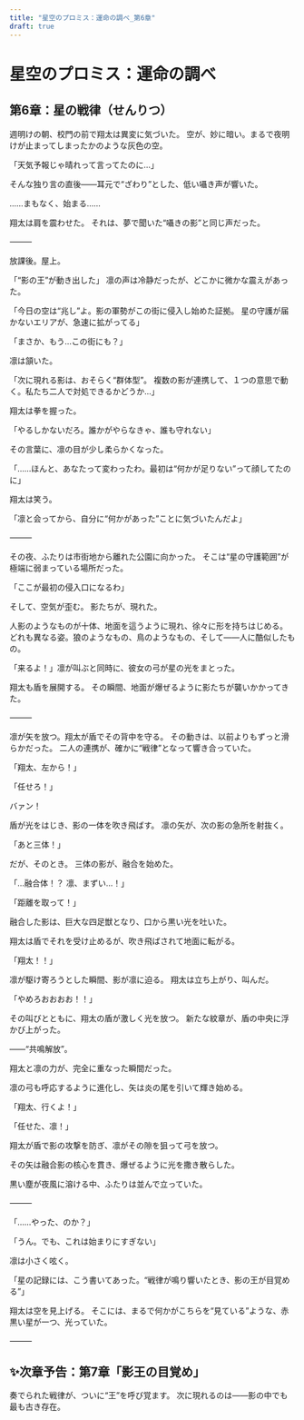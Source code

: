 ```yaml
---
title: "星空のプロミス：運命の調べ_第6章"
draft: true
---
```


# 星空のプロミス：運命の調べ

## 第6章：星の戦律（せんりつ）

週明けの朝、校門の前で翔太は異変に気づいた。 空が、妙に暗い。まるで夜明けが止まってしまったかのような灰色の空。

「天気予報じゃ晴れって言ってたのに…」

そんな独り言の直後――耳元で“ざわり”とした、低い囁き声が響いた。

……まもなく、始まる……

翔太は肩を震わせた。 それは、夢で聞いた“囁きの影”と同じ声だった。

⸻

放課後。屋上。

「“影の王”が動き出した」 凛の声は冷静だったが、どこかに微かな震えがあった。

「今日の空は“兆し”よ。影の軍勢がこの街に侵入し始めた証拠。 星の守護が届かないエリアが、急速に拡がってる」

「まさか、もう…この街にも？」

凛は頷いた。

「次に現れる影は、おそらく“群体型”。 複数の影が連携して、１つの意思で動く。私たち二人で対処できるかどうか…」

翔太は拳を握った。

「やるしかないだろ。誰かがやらなきゃ、誰も守れない」

その言葉に、凛の目が少し柔らかくなった。

「……ほんと、あなたって変わったわ。最初は“何かが足りない”って顔してたのに」

翔太は笑う。

「凛と会ってから、自分に“何かがあった”ことに気づいたんだよ」

⸻

その夜、ふたりは市街地から離れた公園に向かった。 そこは“星の守護範囲”が極端に弱まっている場所だった。

「ここが最初の侵入口になるわ」

そして、空気が歪む。 影たちが、現れた。

人影のようなものが十体、地面を這うように現れ、徐々に形を持ちはじめる。 どれも異なる姿。狼のようなもの、鳥のようなもの、そして――人に酷似したもの。

「来るよ！」凛が叫ぶと同時に、彼女の弓が星の光をまとった。

翔太も盾を展開する。 その瞬間、地面が爆ぜるように影たちが襲いかかってきた。

⸻

凛が矢を放つ。翔太が盾でその背中を守る。 その動きは、以前よりもずっと滑らかだった。 二人の連携が、確かに“戦律”となって響き合っていた。

「翔太、左から！」

「任せろ！」

バァン！

盾が光をはじき、影の一体を吹き飛ばす。 凛の矢が、次の影の急所を射抜く。

「あと三体！」

だが、そのとき。 三体の影が、融合を始めた。

「…融合体！？ 凛、まずい…！」

「距離を取って！」

融合した影は、巨大な四足獣となり、口から黒い光を吐いた。

翔太は盾でそれを受け止めるが、吹き飛ばされて地面に転がる。

「翔太！！」

凛が駆け寄ろうとした瞬間、影が凛に迫る。 翔太は立ち上がり、叫んだ。

「やめろおおおお！！」

その叫びとともに、翔太の盾が激しく光を放つ。 新たな紋章が、盾の中央に浮かび上がった。

――“共鳴解放”。

翔太と凛の力が、完全に重なった瞬間だった。

凛の弓も呼応するように進化し、矢は炎の尾を引いて輝き始める。

「翔太、行くよ！」

「任せた、凛！」

翔太が盾で影の攻撃を防ぎ、凛がその隙を狙って弓を放つ。

その矢は融合影の核心を貫き、爆ぜるように光を撒き散らした。

黒い塵が夜風に溶ける中、ふたりは並んで立っていた。

⸻

「……やった、のか？」

「うん。でも、これは始まりにすぎない」

凛は小さく呟く。

「星の記録には、こう書いてあった。“戦律が鳴り響いたとき、影の王が目覚める”」

翔太は空を見上げる。 そこには、まるで何かがこちらを“見ている”ような、赤黒い星が一つ、光っていた。

⸻

## ✨次章予告：第7章「影王の目覚め」

奏でられた戦律が、ついに“王”を呼び覚ます。 次に現れるのは――影の中でも最も古き存在。
